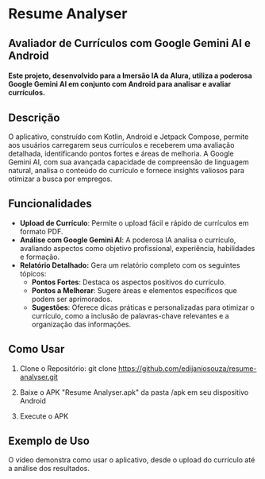 # Resume Analyser
## Avaliador de Currículos com Google Gemini AI e Android

#### Este projeto, desenvolvido para a Imersão IA da Alura, utiliza a poderosa Google Gemini AI em conjunto com Android para analisar e avaliar currículos.

## Descrição

O aplicativo, construído com Kotlin, Android e Jetpack Compose, permite aos usuários carregarem seus currículos e receberem uma avaliação detalhada, identificando pontos fortes e áreas de melhoria. A Google Gemini AI, com sua avançada capacidade de compreensão de linguagem natural, analisa o conteúdo do currículo e fornece insights valiosos para otimizar a busca por empregos.

## Funcionalidades

* **Upload de Currículo**: Permite o upload fácil e rápido de currículos em formato PDF.
* **Análise com Google Gemini AI**: A poderosa IA analisa o currículo, avaliando aspectos como objetivo profissional, experiência, habilidades e formação.
* **Relatório Detalhado:** Gera um relatório completo com os seguintes tópicos:
    * **Pontos Fortes**: Destaca os aspectos positivos do currículo.
    * **Pontos a Melhorar**: Sugere áreas e elementos específicos que podem ser aprimorados.
    * **Sugestões**: Oferece dicas práticas e personalizadas para otimizar o currículo, como a inclusão de palavras-chave relevantes e a organização das informações.

## Como Usar
1. Clone o Repositório:  git clone https://github.com/edijaniosouza/resume-analyser.git

2. Baixe o APK "Resume Analyser.apk" da pasta /apk em seu dispositivo Android
3. Execute o APK

## Exemplo de Uso
O vídeo demonstra como usar o aplicativo, desde o upload do currículo até a análise dos resultados.
